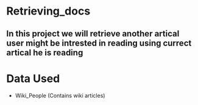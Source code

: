 # Retrieving_docs
## In this project we will retrieve another artical user might be intrested in reading using currect artical he is reading

# Data Used
* Wiki_People (Contains wiki articles)
